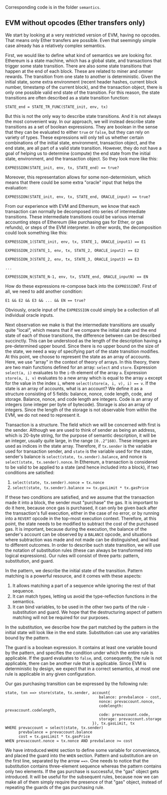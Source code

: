 Corresponding code is in the folder `semantics`.

## EVM without opcodes (Ether transfers only)
We start by looking at a very restricted version of EVM, having no opcodes. That means only Ether transfers are possible.
Even that seemingly simple case already has a relatively complex semantics.

First, we would like to define what kind of semantics we are looking for. Ethereum is a state machine, which has a global state, and
transactions that trigger some state transition. There are also some state transitions that happen at the end of each block. These are
related to miner and ommer rewards. The transition from one state to another is deterministic. Given the initial state, some extra
environment (recent header hashes, current block number, timestamp of the current block), and the transaction object, there is only
one possible valid end state of the transition. For this reason, the state transitions are often described as a state
transition function:

`STATE_end = STATE_TR_FUNC(STATE_init, env, tx)`

But this is not the only way to describe state transitions.
And it is not always the most convenient way. In our approach, we will instead describe state transitions as a set of boolean expressions.
They are boolean in the sense that they can be evaluated to either `true` or `false`, but they can rely on variety of types.
These expressions will only tell us whether certain combinations of the initial state, environment, transaction object, and the end state,
are all part of a valid state transition. However, they do not have a goal of helping us to determine (compute) the end state from
the initial state, environment, and the transaction object. So they look more like this:

`EXPRESSION(STATE_init, env, tx, STATE_end) == true?`

Moreover, this representation allows for some non-determinism, which means that there could be some extra "oracle" input that helps the
evaluation:

`EXPRESSION(STATE_init, env, tx, STATE_end, ORACLE_input) == true?`

From our experience with EVM and Ethereum, we know that each transaction can normally be decomposed into series of intermediate transitions.
These intermediate transitions could be various internal accounting steps of Ethereum (like purchasing gas for Ether, or gas refunds), or
steps of the EVM interpreter. In other words, the decomposition could look something like this:

`EXPRESSION_1(STATE_init, env, tx, STATE_1, ORACLE_input1) == E1`

`EXPRESSION_2(STATE_1, env, tx, STATE_2, ORACLE_input2) == E2`

`EXPRESSION_3(STATE_2, env, tx, STATE_3, ORACLE_input3) == E3`

`...`

`EXPRESSION_N(STATE_N-1, env, tx, STATE_end, ORACLE_inputN) == EN`

How do these expressions re-compose back into the `EXPRESSION`?. First of all, we need to add another condition:

`E1 && E2 && E3 && ... && EN == true?`

Obviously, oracle input of the `EXPRESSION` could simply be a collection of all individual oracle inputs.

Next observation we make is that the intermediate transitions are usually quite "local", which means that if we compare
the initial state and the end state of each of those transitions, the difference between can be described succinctly. This
can be understood as the length of the description having a pre-determined upper bound. Since there is no upper bound on
the size of the state, we need a way of specifying part of the state transition modifies. At this point, we
choose to represent the state as an array of accounts. Here, we use "array" in the context of theory of arrays. In this
theory, there are two main functions defined for an array: `select` and `store`. Expression `select(a, i)` evaluates to the
`i`-th element of the array `a`. Expression `store(a, i, v)` evaluates to a new array which is equal to the array `a`
except for the value in the index `i`, where `select(store(a, i, v), i) == v`. If the state is an array of accounts,
what is an account? We define it as a structure consisting of 5 fields: balance, nonce, code length, code, and storage.
Balance, nonce, and code length are integers. Code is an array of integers (one integer per byte of bytecode).
Storage is also an array of integers. Since the length of the storage is not observable from within the EVM, we do not need
to represent it.

Transaction is a structure. The field which we will be concerned with first is the sender. Although we are used to think of
sender as being an address, which is 20-byte string, for the purpose of semantic description, it will be an integer,
usually quite large, in the range `[0..2^160)`. These integers are used as indices in the state array. Therefore,
if `tx.sender` is the variable used for transaction sender, and `state` is the variable used for the state,
sender's balance is `select(state, tx.sender).balance`, and nonce is `select(state, tx.sender).nonce`. In Ethereum,
a transaction is considered to be valid to be applied to a state (and hence included into a block), if two conditions
are satisfied:
1. `select(state, tx.sender).nonce = tx.nonce`
2. `select(state, tx.sender).balance >= tx.gasLimit * tx.gasPrice`

If these two conditions are satisfied, and we assume that the transaction made it into a block, the sender must
"purchase" the gas. It is important to do it here, because once gas is purchased, it can only be given back after
the transaction's full execution, either in the case of no error, or by running into a `REVERT` opcode in the top-most
execution context. Therefore, at this point, the state needs to be modified to subtract the cost of the
purchased gas. It is important, because during the execution, the balance of the sender's account can be observed by
a `BALANCE` opcode, and situations where subtraction was made and not made can be distinguished, and lead to
different outcomes. In order to describe such state transition, we will use the notation of substitution rules
(these can always be transformed into logical expressions). Our rules will consist of three parts: pattern,
substitution, and guard.

In the pattern, we describe the initial state of the transition. Pattern matching is a powerful resource, and it
comes with these aspects:
1. It allows matching a part of a sequence while ignoring the rest of that sequence.
2. It can match types, letting us avoid the type-reflection functions in the semantics.
3. It can bind variables, to be used in the other two parts of the rule - substitution and guard.
   We hope that the destructuring aspect of pattern matching will not be required for our purposes.

In the substitution, we describe how the part matched by the pattern in the initial state will look like
in the end state. Substitution can use any variables bound by the pattern.

The guard is a boolean expression. It contains at least one variable bound by the pattern, and specifies the
condition under which the entire rule is applicable. If the guard evaluates to `false`, and, consequently,
the rule is not applicable, there can be another rule that is applicable. Since EVM is deterministic by design,
we expect that in a correct semantics, at most one rule is applicable in any given configuration.

Our gas purchasing transition can be expressed by the following rule:

```
state, txn ==> store(state, tx.sender, account{
                                          balance: prevbalance - cost,
                                          nonce: prevaccount.nonce,
                                          codelength: prevaccount.codelength,
                                          code: prevaccount.code,
                                          storage: prevaccount.storage
                                       }), tx.gasLimit, tx
WHERE prevaccount = select(state, tx.sender)
      prevbalance = prevaccount.balance
      cost = tx.gasLimit * tx.gasPrice
WHEN prevaccount.nonce = tx.nonce AND prevbalance >= cost
```

We have introduced `WHERE` section to define some variable for convenience, and placed the guard into the `WHEN` section.
Pattern and substitution are on the first line, separated by the arrow `==>`. One needs to notice that the substitution
contains three-element sequence whereas the pattern contains only two elements. If the gas purchase is successful,
the "gas" object gets introduced. It will be useful for the subsequent rules, because now we can make all of them
simply require the presence of that "gas" object, instead of repeating the guards of the gas purchasing rule.

